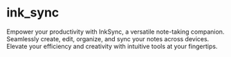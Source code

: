 # ink_sync

Empower your productivity with InkSync, a versatile note-taking companion. Seamlessly create, edit, organize, and sync your notes across devices. Elevate your efficiency and creativity with intuitive tools at your fingertips.
